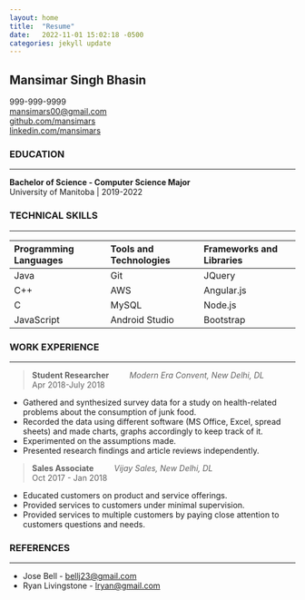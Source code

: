 ```yaml
---
layout: home
title:  "Resume"
date:   2022-11-01 15:02:18 -0500
categories: jekyll update
---
```


## **Mansimar Singh Bhasin**
999-999-9999                      
mansimars00@gmail.com \
[github.com/mansimars](github.com/mansimars) \
[linkedin.com/mansimars](linkedin.com/mansimars)

### **EDUCATION**
---
**Bachelor of Science - Computer Science Major** \
University of Manitoba | 2019-2022              

### **TECHNICAL SKILLS**
---

Programming Languages | Tools and Technologies | Frameworks and Libraries
:---|:---|:---
Java | Git | JQuery
C++ | AWS | Angular.js
C | MySQL | Node.js
JavaScript| Android Studio | Bootstrap

### **WORK EXPERIENCE**
---

> **Student Researcher** &emsp;&emsp; _Modern Era Convent, New Delhi, DL_ \
Apr 2018-July 2018
* Gathered and synthesized survey data for a study on health-related problems about the consumption of junk food.
* Recorded the data using different software (MS Office, Excel, spread sheets) and made charts, graphs accordingly to keep track of it.
* Experimented on the assumptions made.
* Presented research findings and article reviews independently.


> **Sales Associate** &emsp;&emsp; _Vijay Sales, New Delhi, DL_ \
Oct 2017 - Jan 2018
* Educated customers on product and service offerings.
* Provided services to customers under minimal supervision.
* Provided services to multiple customers by paying close attention to customers questions and needs.


### **REFERENCES**
---

* Jose Bell - bellj23@gmail.com
* Ryan Livingstone - lryan@gmail.com


